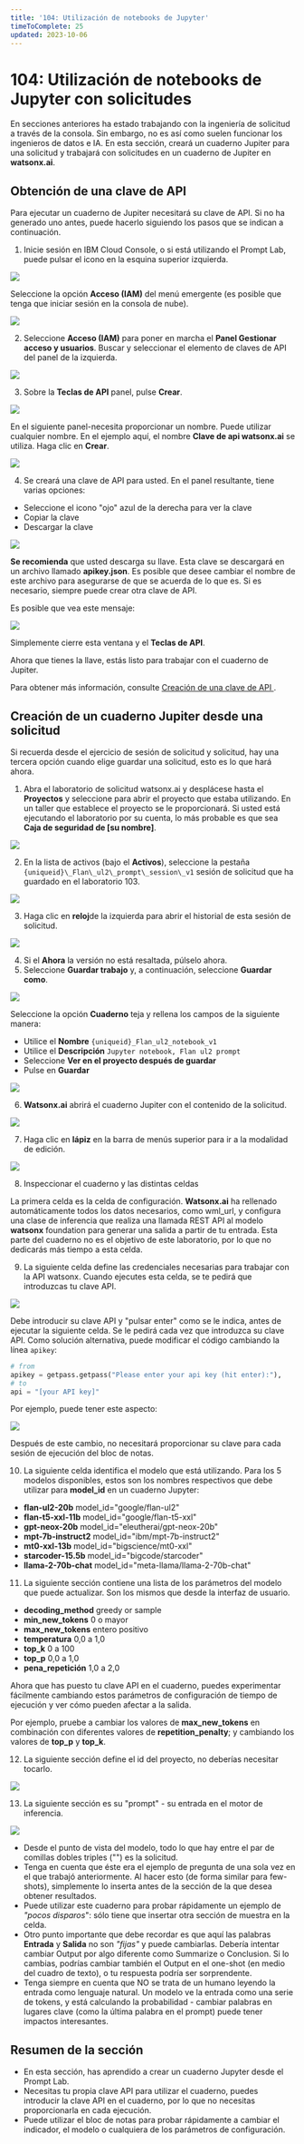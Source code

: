 ```yaml
---
title: '104: Utilización de notebooks de Jupyter'
timeToComplete: 25
updated: 2023-10-06
---
```


# 104: Utilización de notebooks de Jupyter con solicitudes

En secciones anteriores ha estado trabajando con la ingeniería de solicitud a través de la consola. Sin embargo, no es así como suelen funcionar los ingenieros de datos e IA. En esta sección, creará un cuaderno Jupiter para una solicitud y trabajará con solicitudes en un cuaderno de Jupiter en **watsonx.ai**.

## Obtención de una clave de API

Para ejecutar un cuaderno de Jupiter necesitará su clave de API. Si no ha generado uno antes, puede hacerlo siguiendo los pasos que se indican a continuación.

1.  Inicie sesión en IBM Cloud Console, o si está utilizando el Prompt Lab, puede pulsar el icono en la esquina superior izquierda.

![](./images/104/image123.png)

Seleccione la opción **Acceso (IAM)** del menú emergente (es posible que tenga que iniciar sesión en la consola de nube).

![](./images/104/image124.png)

2.  Seleccione **Acceso (IAM)** para poner en marcha el **Panel Gestionar acceso y usuarios**. Buscar y seleccionar el elemento de claves de API del panel de la izquierda.

![](./images/104/image125.png)

3.  Sobre la **Teclas de API** panel, pulse **Crear**.

![](./images/104/image126.png)

En el siguiente panel-necesita proporcionar un nombre. Puede utilizar cualquier nombre. En el ejemplo aquí, el nombre **Clave de api watsonx.ai** se utiliza. Haga clic en **Crear**.

![](./images/104/image127.png)

4.  Se creará una clave de API para usted. En el panel resultante, tiene varias opciones:

- Seleccione el icono "ojo" azul de la derecha para ver la clave
- Copiar la clave
- Descargar la clave

![](./images/104/image128.png)

**Se recomienda** que usted descarga su llave. Esta clave se descargará en un archivo llamado **apikey.json**. Es posible que desee cambiar el nombre de este archivo para asegurarse de que se acuerda de lo que es. Si es necesario, siempre puede crear otra clave de API.

Es posible que vea este mensaje:

![](./images/104/image129.png)

Simplemente cierre esta ventana y el **Teclas de API**.

Ahora que tienes la llave, estás listo para trabajar con el cuaderno de Jupiter.

Para obtener más información, consulte [Creación de una clave de API ](https://cloud.ibm.com/docs/account?topic=account-userapikey&interface=ui#create_user_key).

## Creación de un cuaderno Jupiter desde una solicitud

Si recuerda desde el ejercicio de sesión de solicitud y solicitud, hay una tercera opción cuando elige guardar una solicitud, esto es lo que hará ahora.

1.  Abra el laboratorio de solicitud watsonx.ai y desplácese hasta el **Proyectos** y seleccione para abrir el proyecto que estaba utilizando. En un taller que establece el proyecto se le proporcionará. Si usted está ejecutando el laboratorio por su cuenta, lo más probable es que sea **Caja de seguridad de \[su nombre]**.

![](./images/104/image130.png)

2.  En la lista de activos (bajo el **Activos**), seleccione la pestaña `{uniqueid}\_Flan\_ul2\_prompt\_session\_v1` sesión de solicitud que ha guardado en el laboratorio 103.

![](./images/104/image131.png)

3.  Haga clic en **reloj**de la izquierda para abrir el historial de esta sesión de solicitud.

![](./images/104/image132.png)

4.  Si el **Ahora** la versión no está resaltada, púlselo ahora.
5.  Seleccione **Guardar trabajo** y, a continuación, seleccione **Guardar como**.

![](./images/104/image133.png)

Seleccione la opción **Cuaderno** teja y rellena los campos de la siguiente manera:

- Utilice el **Nombre** `{uniqueid}_Flan_ul2_notebook_v1`
- Utilice el **Descripción** `Jupyter notebook, Flan ul2 prompt`
- Seleccione **Ver en el proyecto después de guardar**
- Pulse en **Guardar**

![](./images/104/image134.png)

6.  **Watsonx.ai** abrirá el cuaderno Jupiter con el contenido de la solicitud.

![](./images/104/image135.png)

7.  Haga clic en **lápiz** en la barra de menús superior para ir a la modalidad de edición.

![](./images/104/image137.png)

<Warning text="Ahora puedes trabajar con el cuaderno Jupyter" />

8.  Inspeccionar el cuaderno y las distintas celdas

La primera celda es la celda de configuración. **Watsonx.ai** ha rellenado automáticamente todos los datos necesarios, como wml_url, y configura una clase de inferencia que realiza una llamada REST API al modelo **watsonx** foundation para generar una salida a partir de tu entrada. Esta parte del cuaderno no es el objetivo de este laboratorio, por lo que no dedicarás más tiempo a esta celda.

9.  La siguiente celda define las credenciales necesarias para trabajar con la API watsonx. Cuando ejecutes esta celda, se te pedirá que introduzcas tu clave API.

![](./images/104/image138.png)

Debe introducir su clave API y "pulsar enter" como se le indica, antes de ejecutar la siguiente celda. Se le pedirá cada vez que introduzca su clave API. Como solución alternativa, puede modificar el código cambiando la línea `apikey`:

```py
# from
apikey = getpass.getpass("Please enter your api key (hit enter):"),
# to
api = "[your API key]"
```

Por ejemplo, puede tener este aspecto:

![](./images/104/image139.png)

Después de este cambio, no necesitará proporcionar su clave para cada sesión de ejecución del bloc de notas.

10. La siguiente celda identifica el modelo que está utilizando. Para los 5 modelos disponibles, estos son los nombres respectivos que debe utilizar para **model_id** en un cuaderno Jupyter:

- **flan-ul2-20b** model_id="google/flan-ul2"
- **flan-t5-xxl-11b** model_id="google/flan-t5-xxl"
- **gpt-neox-20b** model_id="eleutherai/gpt-neox-20b"
- **mpt-7b-instruct2** model_id="ibm/mpt-7b-instruct2"
- **mt0-xxl-13b** model_id="bigscience/mt0-xxl"
- **starcoder-15.5b** model_id="bigcode/starcoder"
- **llama-2-70b-chat** model_id="meta-llama/llama-2-70b-chat"

11. La siguiente sección contiene una lista de los parámetros del modelo que puede actualizar. Son los mismos que desde la interfaz de usuario.

- **decoding_method** greedy or sample
- **min_new_tokens** 0 o mayor
- **max_new_tokens** entero positivo
- **temperatura** 0,0 a 1,0
- **top_k** 0 a 100
- **top_p** 0,0 a 1,0
- **pena_repetición** 1,0 a 2,0

Ahora que has puesto tu clave API en el cuaderno, puedes experimentar fácilmente cambiando estos parámetros de configuración de tiempo de ejecución y ver cómo pueden afectar a la salida.

Por ejemplo, pruebe a cambiar los valores de **max_new_tokens** en combinación con diferentes valores de **repetition_penalty**; y cambiando los valores de **top_p** y **top_k**.

12. La siguiente sección define el id del proyecto, no deberías necesitar tocarlo.

![](./images/104/image140.png)

13. La siguiente sección es su "prompt" - su entrada en el motor de inferencia.

![](./images/104/image141.png)

- Desde el punto de vista del modelo, todo lo que hay entre el par de comillas dobles triples ("") es la solicitud.
- Tenga en cuenta que éste era el ejemplo de pregunta de una sola vez en el que trabajó anteriormente. Al hacer esto (de forma similar para few-shots), simplemente lo inserta antes de la sección de la que desea obtener resultados.
- Puede utilizar este cuaderno para probar rápidamente un ejemplo de _"pocos disparos_": sólo tiene que insertar otra sección de muestra en la celda.
- Otro punto importante que debe recordar es que aquí las palabras **Entrada** y **Salida** no son _"fijas"_ y puede cambiarlas. Debería intentar cambiar Output por algo diferente como Summarize o Conclusion. Si lo cambias, podrías cambiar también el Output en el one-shot (en medio del cuadro de texto), o tu respuesta podría ser sorprendente.
- Tenga siempre en cuenta que NO se trata de un humano leyendo la entrada como lenguaje natural. Un modelo ve la entrada como una serie de tokens, y está calculando la probabilidad - cambiar palabras en lugares clave (como la última palabra en el prompt) puede tener impactos interesantes.

## Resumen de la sección

- En esta sección, has aprendido a crear un cuaderno Jupyter desde el Prompt Lab.
- Necesitas tu propia clave API para utilizar el cuaderno, puedes introducir la clave API en el cuaderno, por lo que no necesitas proporcionarla en cada ejecución.
- Puede utilizar el bloc de notas para probar rápidamente a cambiar el indicador, el modelo o cualquiera de los parámetros de configuración.
